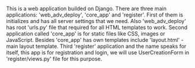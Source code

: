 This is a web application builded on Django. There are three main applications:  'web_adv_deploy', 'core_app' and 'register'. First of them is initializes and has all server settings that we need. Also 'web_adv_deploy' has root 'urls.py' file that required for all HTML templates to work. Second application called 'core_app' is for static files like CSS, images or JavaScript. Besides 'core_app' has own templates include 'layout.html' - main layout template. Third 'register' application and the name speaks for itself, this app is for registration and login, we will use UserCreationForm in 'register/views.py' file for this purpose. 
